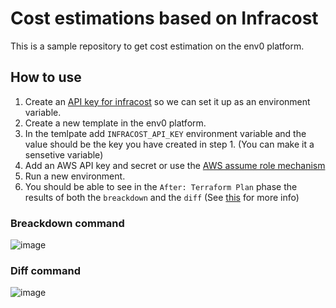 # Cost estimations based on Infracost
This is a sample repository to get cost estimation on the env0 platform.

## How to use
1. Create an [API key for infracost](https://www.infracost.io/docs/integrations/environment_variables#infracost_api_key) so we can set it up as an environment variable.
2. Create a new template in the env0 platform.
3. In the temlpate add `INFRACOST_API_KEY` environment variable and the value should be the key you have created in step 1. (You can make it a sensetive variable)
4. Add an AWS API key and secret or use the [AWS assume role mechanism](https://docs.env0.com/docs/connect-your-cloud-account#using-aws-assume-role)
5. Run a new environment.
6. You should be able to see in the `After: Terraform Plan` phase the results of both the `breackdown` and the `diff` (See [this](https://www.infracost.io/docs/multi_project/report) for more info)

### Breackdown command
![image](https://user-images.githubusercontent.com/46656490/114556063-ff64d300-9c70-11eb-9417-bd7f6b89cf77.png)

### Diff command
![image](https://user-images.githubusercontent.com/46656490/114556118-0e4b8580-9c71-11eb-9454-ea3afeeb8aee.png)
